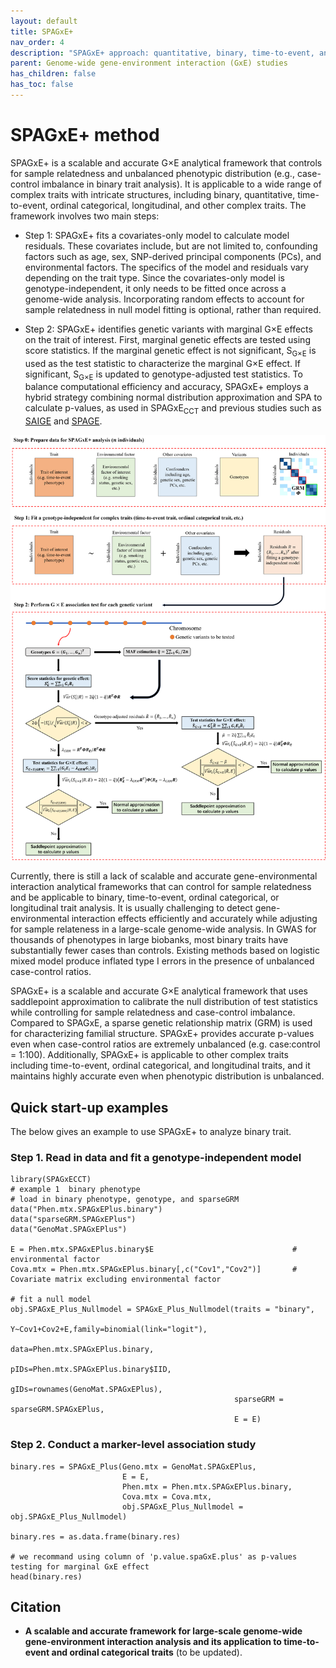 ```yaml
---
layout: default
title: SPAGxE+
nav_order: 4
description: "SPAGxE+ approach: quantitative, binary, time-to-event, and ordinal trait analysis."
parent: Genome-wide gene-environment interaction (GxE) studies
has_children: false
has_toc: false
---
```


<head>
    <script src="https://cdn.mathjax.org/mathjax/latest/MathJax.js?config=TeX-AMS-MML_HTMLorMML" type="text/javascript"></script>
    <script type="text/x-mathjax-config">
        MathJax.Hub.Config({
            tex2jax: {
            skipTags: ['script', 'noscript', 'style', 'textarea', 'pre'],
            inlineMath: [['$','$']]
            }
        });
    </script>
</head>


# SPAGxE+ method 

SPAGxE+ is a scalable and accurate G×E analytical framework that controls for sample relatedness and unbalanced phenotypic distribution (e.g., case-control imbalance in binary trait analysis). 
It is applicable to a wide range of complex traits with intricate structures, including binary, quantitative, time-to-event, ordinal categorical, longitudinal, and other complex traits. The framework involves two main steps:

- Step 1: SPAGxE+ fits a covariates-only model to calculate model residuals. These covariates include, but are not limited to, confounding factors such as age, sex, SNP-derived principal components (PCs), and environmental factors. The specifics of the model and residuals vary depending on the trait type. Since the covariates-only model is genotype-independent, it only needs to be fitted once across a genome-wide analysis. Incorporating random effects to account for sample relatedness in null model fitting is optional, rather than required.

- Step 2: SPAGxE+ identifies genetic variants with marginal G×E effects on the trait of interest. First, marginal genetic effects are tested using score statistics. If the marginal genetic effect is not significant, S<sub>G×E</sub> is used as the test statistic to characterize the marginal G×E effect. If significant, S<sub>G×E</sub> is updated to genotype-adjusted test statistics. To balance computational efficiency and accuracy, SPAGxE+ employs a hybrid strategy combining normal distribution approximation and SPA to calculate p-values, as used in SPAGxE<sub>CCT</sub> and previous studies such as [SAIGE](https://saigegit.github.io/SAIGE-doc/) and [SPAGE](https://github.com/WenjianBI/SPAGE). 


![plot](https://raw.githubusercontent.com/YuzhuoMa97/RetroSPAgwas.github.io/main/docs/assets/images/workflow_SPAGxE_Plus_MYZ.png)

Currently, there is still a lack of scalable and accurate gene-environmental interaction analytical frameworks that can control for sample relatedness and be applicable to binary, time-to-event, ordinal categorical, or longitudinal trait analysis. It is usually challenging to detect gene-environmental interaction effects efficiently and accurately while adjusting for sample relateness in a large-scale genome-wide analysis. In GWAS for thousands of phenotypes in large biobanks, most binary traits have substantially fewer cases than controls. Existing methods based on logistic mixed model produce inflated type I errors in the presence of unbalanced case-control ratios. 

SPAGxE+ is a scalable and accurate G×E analytical framework that uses saddlepoint approximation to calibrate the null distribution of test statistics while controlling for sample relatedness and case-control imbalance. Compared to SPAGxE, a sparse genetic relationship matrix (GRM) is used for characterizing familial structure. SPAGxE+ provides accurate p-values even when case-control ratios are extremely unbalanced (e.g. case:control = 1:100). Additionally, SPAGxE+ is applicable to other complex traits including time-to-event, ordinal categorical, and longitudinal traits, and it maintains highly accurate even when phenotypic distribution is unbalanced.


## Quick start-up examples

The below gives an example to use SPAGxE+ to analyze binary trait. 

### Step 1. Read in data and fit a genotype-independent model

```
library(SPAGxECCT)
# example 1  binary phenotype
# load in binary phenotype, genotype, and sparseGRM
data("Phen.mtx.SPAGxEPlus.binary")
data("sparseGRM.SPAGxEPlus")
data("GenoMat.SPAGxEPlus")

E = Phen.mtx.SPAGxEPlus.binary$E                               # environmental factor
Cova.mtx = Phen.mtx.SPAGxEPlus.binary[,c("Cov1","Cov2")]       # Covariate matrix excluding environmental factor

# fit a null model
obj.SPAGxE_Plus_Nullmodel = SPAGxE_Plus_Nullmodel(traits = "binary",
                                                  Y~Cov1+Cov2+E,family=binomial(link="logit"),
                                                  data=Phen.mtx.SPAGxEPlus.binary,
                                                  pIDs=Phen.mtx.SPAGxEPlus.binary$IID,
                                                  gIDs=rownames(GenoMat.SPAGxEPlus),
                                                  sparseGRM = sparseGRM.SPAGxEPlus,
                                                  E = E)
```

### Step 2. Conduct a marker-level association study

```
binary.res = SPAGxE_Plus(Geno.mtx = GenoMat.SPAGxEPlus,
                         E = E,
                         Phen.mtx = Phen.mtx.SPAGxEPlus.binary,
                         Cova.mtx = Cova.mtx,
                         obj.SPAGxE_Plus_Nullmodel = obj.SPAGxE_Plus_Nullmodel)

binary.res = as.data.frame(binary.res)

# we recommand using column of 'p.value.spaGxE.plus' as p-values testing for marginal GxE effect
head(binary.res)
```



## Citation

- **A scalable and accurate framework for large-scale genome-wide gene-environment interaction analysis and its application to time-to-event and ordinal categorical traits** (to be updated).

